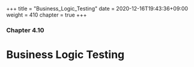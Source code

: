 +++
title = "Business_Logic_Testing"
date = 2020-12-16T19:43:36+09:00
weight = 410
chapter = true
+++

### Chapter 4.10

# Business Logic Testing
